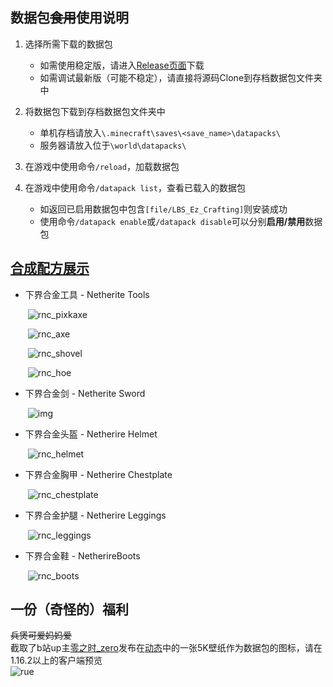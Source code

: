 ## 数据包~~食用~~使用说明  


1. 选择所需下载的数据包  
   - 如需使用稳定版，请进入[Release页面](https://github.com/Sinbing/LBS_Ez_Craft_datapack/releases)下载  
   - 如需调试最新版（可能不稳定），请直接将源码Clone到存档数据包文件夹中  

2. 将数据包下载到存档数据包文件夹中  
   - 单机存档请放入`\.minecraft\saves\<save_name>\datapacks\`  
   - 服务器请放入位于`\world\datapacks\`  

3. 在游戏中使用命令`/reload`，加载数据包  

4. 在游戏中使用命令`/datapack list`，查看已载入的数据包  
   - 如返回已启用数据包中包含`[file/LBS_Ez_Crafting]`则安装成功  
   - 使用命令`/datapack enable`或`/datapack disable`可以分别**启用/禁用**数据包  

## [合成配方展示](https://docs.qq.com/doc/DZkp1cURtSHVNU0FO)  
- 下界合金工具 - Netherite Tools  

  ​            ![rnc_pixkaxe](https://docimg6.docs.qq.com/image/BeSwXbRB49XzhuDoywCcBg?w=311&h=153)            

  ​            ![rnc_axe](https://docimg7.docs.qq.com/image/V0gFbJM480oxrxaCRNP7WA?w=311&h=153)            

  ​            ![rnc_shovel](https://docimg3.docs.qq.com/image/Ox1rBLroxw9-GaZyl7v7vw?w=311&h=153)            

  ​            ![rnc_hoe](https://docimg7.docs.qq.com/image/umetiLiKhCUqz_o32Sxh_w?w=311&h=154)            

- 下界合金剑 - Netherite Sword

  ​            ![img](https://docimg1.docs.qq.com/image/BmpJxl3GIocqaCPQTBMgAQ?w=311&h=153)            

- 下界合金头盔 - Netherire Helmet  

  ​            ![rnc_helmet](https://docimg1.docs.qq.com/image/xIInR2ZRFkkILJS-myJgCw?w=311&h=153)            

- 下界合金胸甲 - Netherire Chestplate  

  ​            ![rnc_chestplate](https://docimg5.docs.qq.com/image/utEhrcOp5Zkjqboe2SNQLQ?w=311&h=153)            

- 下界合金护腿 - Netherire Leggings 

  ​            ![rnc_leggings](https://docimg2.docs.qq.com/image/8fXXgoxjwciA-8isynYgBQ?w=311&h=153)            

- 下界合金鞋 - NetherireBoots

  ​            ![rnc_boots](https://docimg8.docs.qq.com/image/rOco4dmNqEcQjQsVGRafYQ?w=311&h=153)            

## 一份（奇怪的）福利  
~~兵煲可爱妈妈爱~~  
截取了b站up主[零之时_zero](https://space.bilibili.com/23535347)发布在[动态](https://t.bilibili.com/411789159264153150?tab=2)中的一张5K壁纸作为数据包的图标，请在1.16.2以上的客户端预览  
![rue](https://github.com/Van-Cyclization/LBS_Ez_Crafting/blob/master/rue.png)  
